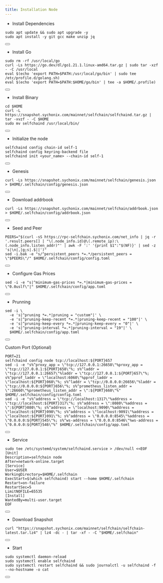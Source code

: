 ```yaml
---
title: Installation Node
---
```


- Install Dependencies

<div class="code-block-wrapper">
  <pre><code>sudo apt update && sudo apt upgrade -y 
sudo apt install -y git gcc make unzip jq</code></pre>
  <button class="copy-btn" data-target="sudo apt update && sudo apt upgrade -y \nsudo apt install -y git gcc make unzip jq"><i class="fas fa-copy"></i></button>
</div>

- Install Go

<div class="code-block-wrapper">
  <pre><code>sudo rm -rf /usr/local/go
curl -Ls https://go.dev/dl/go1.21.1.linux-amd64.tar.gz | sudo tar -xzf - -C /usr/local
eval $(echo 'export PATH=$PATH:/usr/local/go/bin' | sudo tee /etc/profile.d/golang.sh)
eval $(echo 'export PATH=$PATH:$HOME/go/bin' | tee -a $HOME/.profile)</code></pre>
  <button class="copy-btn" data-target="sudo rm -rf /usr/local/go\ncurl -Ls https://go.dev/dl/go1.21.1.linux-amd64.tar.gz | sudo tar -xzf - -C /usr/local\n eval $(echo 'export PATH=$PATH:/usr/local/go/bin' | sudo tee /etc/profile.d/golang.sh)\neval $(echo 'export PATH=$PATH:$HOME/go/bin' | tee -a $HOME/.profile)"><i class="fas fa-copy"></i></button>
</div>

- Install Binary

<div class="code-block-wrapper">
  <pre><code>cd $HOME
curl -L https://snapshot.sychonix.com/mainnet/selfchain/selfchaind.tar.gz | tar -xvzf - -C $HOME
sudo mv selfchaind /usr/local/bin/</code></pre>
  <button class="copy-btn" data-target="cd $HOME curl -L https://snapshot.sychonix.com/mainnet/selfchain/selfchaind.tar.gz | tar -xvzf - -C $HOME sudo mv selfchaind /usr/local/bin/"><i class="fas fa-copy"></i></button>
</div>

- Initialize the node

<div class="code-block-wrapper">
  <pre><code>selfchaind config chain-id self-1
selfchaind config keyring-backend file
selfchaind init &lt;your_name&gt; --chain-id self-1</code></pre>
  <button class="copy-btn" data-target="selfchaind config chain-id self-1\nselfchaind config keyring-backend file\nselfchaind init &lt;your_name&gt; --chain-id self-1"><i class="fas fa-copy"></i></button>
</div>

- Genesis

<div class="code-block-wrapper">
  <pre><code>curl -Ls https://snapshot.sychonix.com/mainnet/selfchain/genesis.json > $HOME/.selfchain/config/genesis.json</code></pre>
  <button class="copy-btn" data-target="curl -Ls https://snapshot.sychonix.com/mainnet/selfchain/genesis.json > $HOME/.selfchain/config/genesis.json"><i class="fas fa-copy"></i></button>
</div>

- Download addrbook

<div class="code-block-wrapper">
  <pre><code>curl -Ls https://snapshot.sychonix.com/mainnet/selfchain/addrbook.json > $HOME/.selfchain/config/addrbook.json</code></pre>
  <button class="copy-btn" data-target="curl -Ls https://snapshot.sychonix.com/selfchain/addrbook.json > $HOME/.selfchain/config/addrbook.json"><i class="fas fa-copy"></i></button>
</div>

- Seed and Peer

<div class="code-block-wrapper">
  <pre><code>PEERS="$(curl -sS https://rpc-selfchain.sychonix.com/net_info | jq -r '.result.peers[] | "\(.node_info.id)@\(.remote_ip):\(.node_info.listen_addr)"' | awk -F ':' '{print $1":"$(NF)}' | sed -z 's|\n|,|g;s|.$||')"
sed -i.bak -e "s/^persistent_peers *=.*/persistent_peers = \"$PEERS\"/" $HOME/.selfchain/config/config.toml</code></pre>
  <button class="copy-btn" data-target="PEERS=\"$(curl -sS https://rpc-selfchain.sychonix.com/net_info | jq -r '.result.peers[] | \"\(.node_info.id)@\(.remote_ip):\(.node_info.listen_addr)\"' | awk -F ':' '{print $1\":\"$(NF)}' | sed -z 's|\n|,|g;s|.$||')\"\nsed -i.bak -e \"s/^persistent_peers *=.*/persistent_peers = \"$PEERS\"/\" $HOME/.selfchain/config/config.toml"><i class="fas fa-copy"></i></button>
</div>

- Configure Gas Prices

<div class="code-block-wrapper">
  <pre><code>sed -i -e "s|^minimum-gas-prices *=.*|minimum-gas-prices = \"0.0uslf\"|" $HOME/.selfchain/config/app.toml</code></pre>
  <button class="copy-btn" data-target="sed -i -e \"s|^minimum-gas-prices *=.*|minimum-gas-prices = \"0.0uslf\"|\" $HOME/.selfchain/config/app.toml"><i class="fas fa-copy"></i></button>
</div>

- Prunning

<div class="code-block-wrapper">
  <pre><code>sed -i \
  -e 's|^pruning *=.*|pruning = "custom"|' \
  -e 's|^pruning-keep-recent *=.*|pruning-keep-recent = "100"|' \
  -e 's|^pruning-keep-every *=.*|pruning-keep-every = "0"|' \
  -e 's|^pruning-interval *=.*|pruning-interval = "19"|' \
  $HOME/.selfchain/config/app.toml</code></pre>
  <button class="copy-btn" data-target="sed -i \n  -e 's|^pruning *=.*|pruning = \"custom\"|' \n  -e 's|^pruning-keep-recent *=.*|pruning-keep-recent = \"100\"|' \n  -e 's|^pruning-keep-every *=.*|pruning-keep-every = \"0\"|' \n  -e 's|^pruning-interval *=.*|pruning-interval = \"19\"|' \n  $HOME/.selfchain/config/app.toml"><i class="fas fa-copy"></i></button>
</div>

Custom Port (Optional)

<div class="code-block-wrapper">
  <pre><code>PORT=21
selfchaind config node tcp://localhost:${PORT}657
sed -i -e "s%^proxy_app = \"tcp://127.0.0.1:26658\"%proxy_app = \"tcp://127.0.0.1:${PORT}658\"%; s%^laddr = \"tcp://127.0.0.1:26657\"%laddr = \"tcp://127.0.0.1:${PORT}657\"%; s%^pprof_laddr = \"localhost:6060\"%pprof_laddr = \"localhost:${PORT}060\"%; s%^laddr = \"tcp://0.0.0.0:26656\"%laddr = \"tcp://0.0.0.0:${PORT}656\"%; s%^prometheus_listen_addr = \":26660\"%prometheus_listen_addr = \":${PORT}660\"%" $HOME/.selfchain/config/config.toml
sed -i -e "s%^address = \"tcp://localhost:1317\"%address = \"tcp://localhost:${PORT}317\"%; s%^address = \":8080\"%address = \":${PORT}080\"%; s%^address = \"localhost:9090\"%address = \"localhost:${PORT}090\"%; s%^address = \"localhost:9091\"%address = \"localhost:${PORT}091\"%; s%^address = \"0.0.0.0:8545\"%address = \"0.0.0.0:${PORT}545\"%; s%^ws-address = \"0.0.0.0:8546\"%ws-address = \"0.0.0.0:${PORT}546\"%" $HOME/.selfchain/config/app.toml</code></pre>
  <button class="copy-btn" data-target="PORT=21\nselfchaind config node tcp://localhost:${PORT}657\nsed -i -e \"s%^proxy_app = \"tcp://127.0.0.1:26658\"%proxy_app = \"tcp://127.0.0.1:${PORT}658\"%; s%^laddr = \"tcp://127.0.0.1:26657\"%laddr = \"tcp://127.0.0.1:${PORT}657\"%; s%^pprof_laddr = \"localhost:6060\"%pprof_laddr = \"localhost:${PORT}060\"%; s%^laddr = \"tcp://0.0.0.0:26656\"%laddr = \"tcp://0.0.0.0:${PORT}656\"%; s%^prometheus_listen_addr = \":26660\"%prometheus_listen_addr = \":${PORT}660\"%\" $HOME/.selfchain/config/config.toml\nsed -i -e \"s%^address = \"tcp://localhost:1317\"%address = \"tcp://localhost:${PORT}317\"%; s%^address = \":8080\"%address = \":${PORT}080\"%; s%^address = \"localhost:9090\"%address = \"localhost:${PORT}090\"%; s%^address = \"localhost:9091\"%address = \"localhost:${PORT}091\"%; s%^address = \"0.0.0.0:8545\"%address = \"0.0.0.0:${PORT}545\"%; s%^ws-address = \"0.0.0.0:8546\"%ws-address = \"0.0.0.0:${PORT}546\"%\" $HOME/.selfchain/config/app.toml"><i class="fas fa-copy"></i></button>
</div>

- Service

<div class="code-block-wrapper">
  <pre><code>sudo tee /etc/systemd/system/selfchaind.service > /dev/null &lt;&lt;EOF
[Unit]
Description=selfchain node
After=network-online.target
[Service]
User=$USER
WorkingDirectory=$HOME/.selfchain
ExecStart=$(which selfchaind) start --home $HOME/.selfchain
Restart=on-failure
RestartSec=5
LimitNOFILE=65535
[Install]
WantedBy=multi-user.target
EOF</code></pre>
  <button class="copy-btn" data-target="sudo tee /etc/systemd/system/selfchaind.service > /dev/null &lt;&lt;EOF\n[Unit]\nDescription=selfchain node\nAfter=network-online.target\n[Service]\nUser=$USER\nWorkingDirectory=$HOME/.selfchain\nExecStart=$(which selfchaind) start --home $HOME/.selfchain\nRestart=on-failure\nRestartSec=5\nLimitNOFILE=65535\n[Install]\nWantedBy=multi-user.target\nEOF"><i class="fas fa-copy"></i></button>
</div>

- Download Snapshot

<div class="code-block-wrapper">
  <pre><code>curl "https://snapshot.sychonix.com/mainnet/selfchain/selfchain-latest.tar.lz4" | lz4 -dc - | tar -xf - -C "$HOME/.selfchain"</code></pre>
  <button class="copy-btn" data-target="curl \"https://snapshot.sychonix.com/mainnet/selfchain/selfchain-latest.tar.lz4\" | lz4 -dc - | tar -xf - -C \"$HOME/.selfchain\""><i class="fas fa-copy"></i></button>
</div>

- Start

<div class="code-block-wrapper">
  <pre><code>sudo systemctl daemon-reload
sudo systemctl enable selfchaind
sudo systemctl restart selfchaind && sudo journalctl -u selfchaind -f --no-hostname -o cat</code></pre>
  <button class="copy-btn" data-target="sudo systemctl daemon-reload\nsudo systemctl enable selfchaind\nsudo systemctl restart selfchaind && sudo journalctl -u selfchaind -f --no-hostname -o cat"><i class="fas fa-copy"></i></button>
</div>
